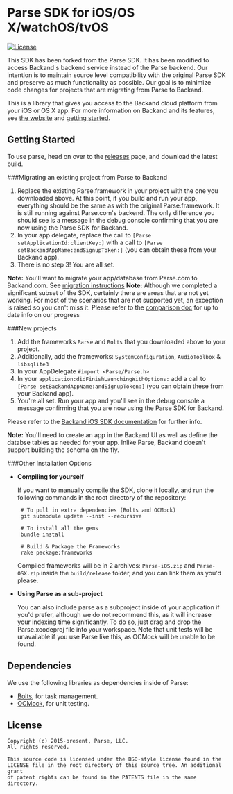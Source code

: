 # Parse SDK for iOS/OS X/watchOS/tvOS

[![License][license-svg]][license-link]

This SDK has been forked from the Parse SDK. It has been modified to access Backand's backend service instead of the Parse backend. Our intention is to maintain source level compatibility with the original Parse SDK and preserve as much functionality as possible. Our goal is to minimize code changes for projects that are migrating from Parse to Backand.

This is a library that gives you access to the Backand cloud platform from your iOS or OS X app.
For more information on Backand and its features, see [the website][Backand.com] and [getting started][docs].

## Getting Started

To use parse, head on over to the [releases][releases] page, and download the latest build.

###Migrating an existing project from Parse to Backand
1. Replace the existing Parse.framework in your project with the one you downloaded above.
At this point, if you build and run your app, everything should be the same as with the original Parse.framework. It is still running against Parse.com's backend. The only difference you should see is a message in the debug console confirming that you are now using the Parse SDK for Backand.
2. In your app delegate, replace the call to `[Parse setApplicationId:clientKey:]` with a call to `[Parse setBackandAppName:andSignupToken:]`  (you can obtain these from your Backand app).
3. There is no step 3! You are all set.

**Note:** You'll want to migrate your app/database from Parse.com to Backand.com. See [migration instructions][migration]
**Note:** Although we completed a significant subset of the SDK, certainly there are areas that are not yet working. For most of the scenarios that are not supported yet, an exception is raised so you can't miss it. Please refer to the [comparison doc][comparison] for up to date info on our progress

###New projects
1. Add the frameworks `Parse` and `Bolts` that you downloaded above to your project.
2. Additionally, add the frameworks: `SystemConfiguration`, `AudioToolbox` & `libsqlite3`
3. In your AppDelegate `#import <Parse/Parse.h>` 
4. In your `application:didFinishLaunchingWithOptions:` add a call to `[Parse setBackandAppName:andSignupToken:]`  (you can obtain these from your Backand app).
5. You're all set. Run your app and you'll see in the debug console a message confirming that you are now using the Parse SDK for Backand.

Please refer to the [Backand iOS SDK documentation][ios SDK documentation] for further info.

**Note:** You'll need to create an app in the Backand UI as well as define the databse tables as needed for your app. Inlike Parse, Backand doesn't support building the schema on the fly.

###Other Installation Options

 - **Compiling for yourself**

    If you want to manually compile the SDK, clone it locally, and run the following commands in the root directory of the repository:

        # To pull in extra dependencies (Bolts and OCMock)
        git submodule update --init --recursive

        # To install all the gems
        bundle install

        # Build & Package the Frameworks
        rake package:frameworks

    Compiled frameworks will be in 2 archives: `Parse-iOS.zip` and `Parse-OSX.zip` inside the `build/release` folder, and you can link them as you'd please.

 - **Using Parse as a sub-project**

    You can also include parse as a subproject inside of your application if you'd prefer, although we do not recommend this, as it will increase your indexing time significantly. To do so, just drag and drop the Parse.xcodeproj file into your workspace. Note that unit tests will be unavailable if you use Parse like this, as OCMock will be unable to be found.

## Dependencies

We use the following libraries as dependencies inside of Parse:

 - [Bolts][bolts-framework], for task management.
 - [OCMock][ocmock-framework], for unit testing.

## License

```
Copyright (c) 2015-present, Parse, LLC.
All rights reserved.

This source code is licensed under the BSD-style license found in the
LICENSE file in the root directory of this source tree. An additional grant
of patent rights can be found in the PATENTS file in the same directory.
```

 [Backand.com]: https://www.backand.com/
 [migration]: https://www.backand.com/parse-alternative/
 [docs]: http://docs.backand.com/en/latest/index.html
 [comparison]: https://www.backand.com/iOS-sdk-parse-comparison
 [ios SDK documentation]: http://docs.backand.com/en/latest/index.html
 
 [releases]: https://github.com/backand/Backand-SDK-iOS-OSX/releases

 [bolts-framework]: https://github.com/BoltsFramework/Bolts-iOS
 [ocmock-framework]: http://ocmock.org

 [license-svg]: https://img.shields.io/badge/license-BSD-lightgrey.svg
 [license-link]: https://github.com/ParsePlatform/Parse-SDK-iOS-OSX/blob/master/LICENSE

